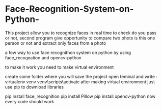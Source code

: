 # Face-Recognition-System-on-Python-
This project allow you to recognize faces in real time to check do you pass or not, second program give opportunity to compare two photo is this one person or not and  extract only faces from a photo


a few way to use face recognithon system on python by using face_recognation and opencv-python

to make it work you need to make virtual environment

create some folder where you will save the project
open teminal and write : virtualenv venv venv\scripts\activate
after making virtual environment just use pip to download libraries

pip install face_recognition pip install Pillow pip install opencv-python now every code should work
